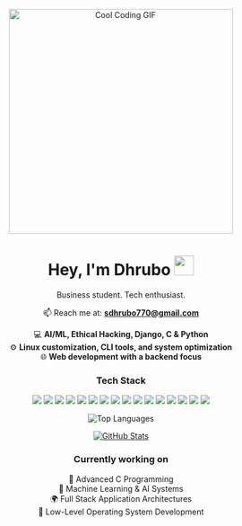 <p align="center">
  <img src="https://media1.giphy.com/media/v1.Y2lkPTc5MGI3NjExOXh1d2FiZ2Z1cGh1eG54Z3k1aXJxNjJtNzV1c2V6MmM3NGd5cjM4cSZlcD12MV9pbnRlcm5hbF9naWZfYnlfaWQmY3Q9Zw/iIqmM5tTjmpOB9mpbn/giphy.gif" width="400" alt="Cool Coding GIF"/>
</p>

<h1 align="center">Hey, I'm Dhrubo <img src="https://github.com/rajput2107/rajput2107/blob/master/Assets/Hi.gif" width="35"></h1>

<p align="center">
  Business student. Tech enthusiast.
</p>

<p align="center">
  📫 Reach me at: <a href="mailto:sdhrubo770@gmail.com"><strong>sdhrubo770@gmail.com</strong></a>
</p>


<p align="center">
  💻 <strong>AI/ML, Ethical Hacking, Django, C & Python</strong><br>
  ⚙️ <strong>Linux customization, CLI tools, and system optimization</strong><br>
  🌐 <strong>Web development with a backend focus</strong><br>
</p>

<h3 align="center">Tech Stack</h3>

<p align="center">
  <img src="https://img.shields.io/badge/Python-3776AB?style=for-the-badge&logo=python&logoColor=white"/>
  <img src="https://img.shields.io/badge/C-00599C?style=for-the-badge&logo=c&logoColor=white"/>
  <img src="https://img.shields.io/badge/Django-092E20?style=for-the-badge&logo=django&logoColor=white"/>
  <img src="https://img.shields.io/badge/Linux-FCC624?style=for-the-badge&logo=linux&logoColor=black"/>
  <img src="https://img.shields.io/badge/Bash-4EAA25?style=for-the-badge&logo=gnu-bash&logoColor=white"/>
  <img src="https://img.shields.io/badge/HTML5-E34F26?style=for-the-badge&logo=html5&logoColor=white"/>
  <img src="https://img.shields.io/badge/CSS3-1572B6?style=for-the-badge&logo=css3&logoColor=white"/>
  <img src="https://img.shields.io/badge/JavaScript-F7DF1E?style=for-the-badge&logo=javascript&logoColor=black"/>
  <img src="https://img.shields.io/badge/MongoDB-47A248?style=for-the-badge&logo=mongodb&logoColor=white"/>
  <img src="https://img.shields.io/badge/SQL-025E8C?style=for-the-badge&logo=postgresql&logoColor=white"/>
  <img src="https://img.shields.io/badge/Git-F05032?style=for-the-badge&logo=git&logoColor=white"/>
  <!-- CSS Frameworks -->
  <img src="https://img.shields.io/badge/Tailwind_CSS-06B6D4?style=for-the-badge&logo=tailwindcss&logoColor=white"/>
  <img src="https://img.shields.io/badge/Bootstrap-7952B3?style=for-the-badge&logo=bootstrap&logoColor=white"/>
  <img src="https://img.shields.io/badge/Sass-CC6699?style=for-the-badge&logo=sass&logoColor=white"/>
  <img src="https://img.shields.io/badge/Material_UI-0081CB?style=for-the-badge&logo=mui&logoColor=white"/>
  <img src="https://img.shields.io/badge/Animate.css-FF6F61?style=for-the-badge&logo=css3&logoColor=white"/>
</p>

<div align="center">

![Top Languages](https://github-readme-stats.vercel.app/api/top-langs/?username=dhrubo-10&layout=compact&langs_count=8&hide_progress=false&theme=tokyonight&v=2)

</div>
<!-- <div align="center">

<!-- GitHub Streak Widget -->
<!--  <a href="https://git.io/streak-stats">
    <img src="https://streak-stats.demolab.com?user=dhrubo-10&theme=tokyonight&hide_border=true&date_format=M%20j%5B%2C%20Y%5D" alt="GitHub Streak" />
  </a>

</div> -->
<div align="center">

<!-- GitHub Stats Card -->
<a href="https://github.com/anuraghazra/github-readme-stats">
  <img src="https://github-readme-stats.vercel.app/api?username=dhrubo-10&show_icons=true&theme=tokyonight&hide_border=true" alt="GitHub Stats" />
</a>

</div>

<h3 align="center">Currently working on</h3>

<p align="center">
  🔧 Advanced C Programming<br>
  🤖 Machine Learning & AI Systems<br>
  🌍 Full Stack Application Architectures<br>
  🧩 Low-Level Operating System Development
</p>
